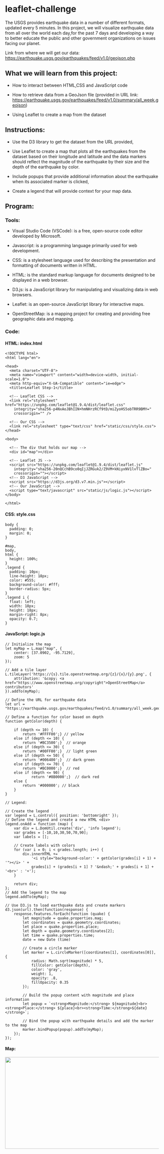 # leaflet-challenge
The USGS provides earthquake data in a number of different formats, updated every 5 minutes. In this project, we will visualize earthquake data from all over the world each day,for the past 7 days and developing a way to better educate the public and other government organizations on issues facing our planet.


Link from where we will get our data: https://earthquake.usgs.gov/earthquakes/feed/v1.0/geojson.php

## What we will learn from this project:

- How to interact between HTML,CSS and JavaScript code

- How to retrieve data from a GeoJson file (provided in URL link: https://earthquake.usgs.gov/earthquakes/feed/v1.0/summary/all_week.geojson)

- Using Leaflet to create a map from the dataset

## Instructions: 
 
  - Use the D3 library to get the dataset from the URL provided,

  - Use Leaflet to create a map that plots all the earthquakes from the dataset based on their longitude and latitude and the data markers should reflect the magnitude of the earthquake by their size and the depth of the earthquake by color.

  - Include popups that provide additional information about the earthquake when its associated marker is clicked,

  - Create a legend that will provide context for your map data.

 ## Program:

### Tools:

- Visual Studio Code (VSCode): is a free, open-source code editor developed by Microsoft.

- Javascript: is a programming language primarily used for web development.

- CSS: is a stylesheet language used for describing the presentation and formatting of documents written in HTML.

- HTML: is the standard markup language for documents designed to be displayed in a web browser.

- D3.js:  is a JavaScript library for manipulating and visualizing data in web browsers.

- Leaflet: is an open-source JavaScript library for interactive maps.

- OpenStreetMap: is a mapping project for creating and providing free geographic data and mapping.

### Code:

#### HTML: index.html

```
<!DOCTYPE html>
<html lang="en">

<head>
  <meta charset="UTF-8">
  <meta name="viewport" content="width=device-width, initial-scale=1.0">
  <meta http-equiv="X-UA-Compatible" content="ie=edge">
  <title>Leaflet Step-1</title>

  <!-- Leaflet CSS -->
  <link rel="stylesheet" href="https://unpkg.com/leaflet@1.9.4/dist/leaflet.css"
    integrity="sha256-p4NxAoJBhIIN+hmNHrzRCf9tD/miZyoHS5obTRR9BMY="
    crossorigin="" />

  <!-- Our CSS -->
  <link rel="stylesheet" type="text/css" href="static/css/style.css">
</head>

<body>

  <!-- The div that holds our map -->
  <div id="map"></div>

  <!-- Leaflet JS -->
  <script src="https://unpkg.com/leaflet@1.9.4/dist/leaflet.js"
    integrity="sha256-20nQCchB9co0qIjJZRGuk2/Z9VM+kNiyxNV1lvTlZBo="
    crossorigin=""></script>
  <!-- D3 JavaScript -->
  <script src="https://d3js.org/d3.v7.min.js"></script>
  <!-- Our JavaScript -->
  <script type="text/javascript" src="static/js/logic.js"></script>
</body>

</html>
```

#### CSS: style.css

```
body {
  padding: 0;
  margin: 0;
}

#map,
body,
html {
  height: 100%;
}
.legend {
  padding: 10px;
  line-height: 18px;
  color: #555;
  background-color: #fff;
  border-radius: 5px;
}
.legend i {
  float: left;
  width: 18px;
  height: 18px;
  margin-right: 8px;
  opacity: 0.7;
}
```
#### JavaScript: logic.js

```
// Initialize the map
let myMap = L.map("map", {
    center: [37.0902, -95.7129],
    zoom: 5
});

// Add a tile layer 
L.tileLayer('https://{s}.tile.openstreetmap.org/{z}/{x}/{y}.png', {
    attribution: '&copy; <a href="https://www.openstreetmap.org/copyright">OpenStreetMap</a> contributors'
}).addTo(myMap);

// Define the URL for earthquake data
let url = "https://earthquake.usgs.gov/earthquakes/feed/v1.0/summary/all_week.geojson";

// Define a function for color based on depth
function getColor(depth) {
    
    if (depth <= 10) {
        return '#FFFF00';} // yellow
    else if (depth <= 10) {
        return '#BC3500';}  // orange
    else if (depth <= 30) {
        return '#00FF00';}  // light green
    else if (depth <= 50) {
        return '#006400';}  // dark green
    else if (depth <= 70) {
        return '#BC0000';}  // red
    else if (depth <= 90) {
            return '#8B0000';}  // dark red
    else {
        return '#000000'; // black
    }
}

// Legend:

// Create the legend 
var legend = L.control({ position: 'bottomright' });
// Define the legend and create a new HTML <div>
legend.onAdd = function (map) {
    var div = L.DomUtil.create('div', 'info legend');
    var grades = [-10,10,30,50,70,90];
    var labels = [];

    // Create labels with colors
    for (var i = 0; i < grades.length; i++) {
        div.innerHTML +=
            '<i style="background-color:' + getColor(grades[i] + 1) + '"></i> ' +
            grades[i] + (grades[i + 1] ? '&ndash;' + grades[i + 1] + '<br>' : '+');
    }

    return div;
};
// Add the legend to the map
legend.addTo(myMap);

// Use D3.js to load earthquake data and create markers
d3.json(url).then(function(response) {
    response.features.forEach(function (quake) {
        let magnitude = quake.properties.mag;
        let coordinates = quake.geometry.coordinates;
        let place = quake.properties.place; 
        let depth = quake.geometry.coordinates[2];
        let time = quake.properties.time;
        date = new Date (time)

        // Create a circle marker
        let marker = L.circleMarker([coordinates[1], coordinates[0]], {
            radius: Math.sqrt(magnitude) * 5,
            fillColor: getColor(depth),
            color: 'gray',
            weight: 1,
            opacity: .8,
            fillOpacity: 0.35
        });

        // Build the popup content with magnitude and place information
        let popup = `<strong>Magnitude:</strong> ${magnitude}<br><strong>Place:</strong> ${place}<br><strong>Time:</strong>${date}</strong>`;

        // Bind the popup with earthquake details and add the marker to the map
        marker.bindPopup(popup).addTo(myMap);
    });
});

```
#### Map:
<img src='map.png' style ='width:700px;height:300px'/> 




